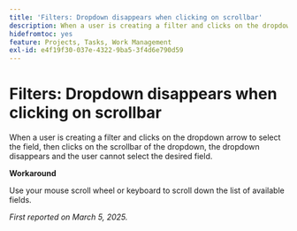 ```yaml
---
title: 'Filters: Dropdown disappears when clicking on scrollbar'
description: When a user is creating a filter and clicks on the dropdown arrow to select the field, then clicks on the scrollbar of the dropdown, the dropdown disappears and the user cannot select the desired field. A workaround is available.
hidefromtoc: yes
feature: Projects, Tasks, Work Management
exl-id: e4f19f30-037e-4322-9ba5-3f4d6e790d59
---
```

# Filters: Dropdown disappears when clicking on scrollbar

When a user is creating a filter and clicks on the dropdown arrow to select the field, then clicks on the scrollbar of the dropdown, the dropdown disappears and the user cannot select the desired field.

**Workaround**

Use your mouse scroll wheel or keyboard to scroll down the list of available fields.

_First reported on March 5, 2025._
